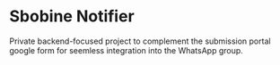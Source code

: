 # Sbobine Notifier
Private backend-focused project to complement the submission portal google form for seemless integration into the WhatsApp group.
